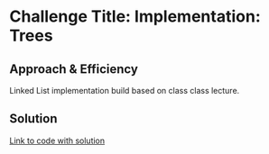 # Challenge Title: Implementation: Trees

## Approach & Efficiency

Linked List implementation build based on class class lecture.

## Solution

[Link to code with solution](./index.js)
